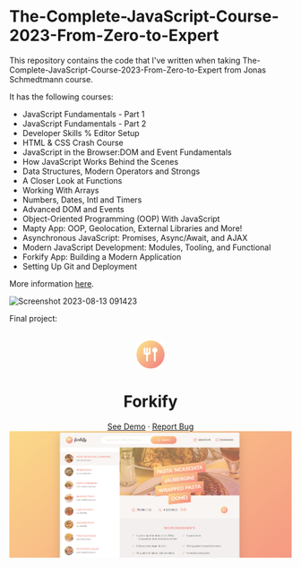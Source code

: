 # The-Complete-JavaScript-Course-2023-From-Zero-to-Expert

This repository contains the code that I've written when taking The-Complete-JavaScript-Course-2023-From-Zero-to-Expert from Jonas Schmedtmann course.

It has the following courses:

- JavaScript Fundamentals - Part 1
- JavaScript Fundamentals - Part 2
- Developer Skills % Editor Setup
- HTML & CSS Crash Course
- JavaScript in the Browser:DOM and Event Fundamentals
- How JavaScript Works Behind the Scenes
- Data Structures, Modern Operators and Strongs
- A Closer Look at Functions
- Working With Arrays
- Numbers, Dates, Intl and Timers
- Advanced DOM and Events
- Object-Oriented Programming (OOP) With JavaScript
- Mapty App: OOP, Geolocation, External Libraries and More!
- Asynchronous JavaScript: Promises, Async/Await, and AJAX
- Modern JavaScript Development: Modules, Tooling, and Functional
- Forkify App: Building a Modern Application
- Setting Up Git and Deployment

More information [here](udemy.com/course/the-complete-javascript-course).

![Screenshot 2023-08-13 091423](https://github.com/szabolcsthedeveloper/The-Complete-JavaScript-Course-2023-From-Zero-to-Expert-/assets/109295080/0b90d316-3837-4190-aa0f-635f28f09a89)

Final project:

<!-- PROJECT LOGO -->
<br />
<div align="center">
  <a href="https://forkify-plum.vercel.app/">
    <img src="18-Forkify/src/img/favicon.png" alt="Logo" height="50"  >
  </a>
  <h1 align="center">Forkify</h1>

  <p align="center">
    <a href="https://forkify-plum.vercel.app//">See Demo</a>
    ·
    <a href="https://github.com/szabolcsthedeveloper/The-Complete-JavaScript-Course-2023-From-Zero-to-Expert-/issues">Report Bug</a>
        <img src="18-Forkify/src/img/preview.png" alt="Preview">
  </p>
</div>

